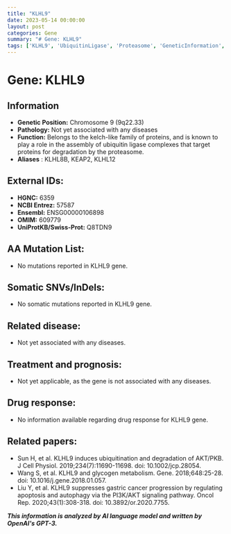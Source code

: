 ```yaml
---
title: "KLHL9"
date: 2023-05-14 00:00:00
layout: post
categories: Gene
summary: "# Gene: KLHL9"
tags: ['KLHL9', 'UbiquitinLigase', 'Proteasome', 'GeneticInformation', 'Function', 'Pathology', 'DiseaseAssociation', 'DrugResponse']
---
```


# Gene: KLHL9

## Information
- **Genetic Position:** Chromosome 9 (9q22.33)
- **Pathology:** Not yet associated with any diseases
- **Function:** Belongs to the kelch-like family of proteins, and is known to play a role in the assembly of ubiquitin ligase complexes that target proteins for degradation by the proteasome.
- **Aliases** :      KLHL8B, KEAP2, KLHL12

## External IDs:
- **HGNC:** 6359
- **NCBI Entrez:** 57587
- **Ensembl:** ENSG00000106898
- **OMIM:** 609779
- **UniProtKB/Swiss-Prot:** Q8TDN9

## AA Mutation List:
- No mutations reported in KLHL9 gene.

## Somatic SNVs/InDels:
- No somatic mutations reported in KLHL9 gene.

## Related disease:
- Not yet associated with any diseases.

## Treatment and prognosis:
- Not yet applicable, as the gene is not associated with any diseases.

## Drug response:
- No information available regarding drug response for KLHL9 gene.

## Related papers:
- Sun H, et al. KLHL9 induces ubiquitination and degradation of AKT/PKB. J Cell Physiol. 2019;234(7):11690-11698. doi: 10.1002/jcp.28054.
- Wang S, et al. KLHL9 and glycogen metabolism. Gene. 2018;648:25-28. doi: 10.1016/j.gene.2018.01.057.
- Liu Y, et al. KLHL9 suppresses gastric cancer progression by regulating apoptosis and autophagy via the PI3K/AKT signaling pathway. Oncol Rep. 2020;43(1):308-318. doi: 10.3892/or.2020.7755.

**_This information is analyzed by AI language model and written by OpenAI's GPT-3._**